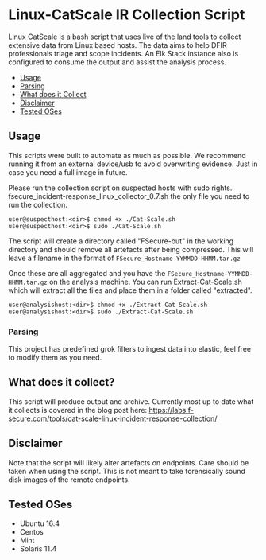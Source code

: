 # Linux-CatScale IR Collection Script 

Linux CatScale is a bash script that uses live of the land tools to collect extensive data from Linux based hosts. The data aims to help DFIR professionals triage and scope incidents. An Elk Stack instance also is configured to consume the output and assist the analysis process. 

- [Usage](#usage)
- [Parsing](#parsing)
- [What does it Collect](#what-does-it-collect)
- [Disclaimer](#disclaimer)
- [Tested OSes](#tested-oses)


## Usage

This scripts were built to automate as much as possible. We recommend running it from an external device/usb to avoid overwriting evidence. Just in case you need a full image in future. 

Please run the collection script on suspected hosts with sudo rights. fsecure_incident-response_linux_collector_0.7.sh the only file you need to run the collection. 

```
user@suspecthost:<dir>$ chmod +x ./Cat-Scale.sh
user@suspecthost:<dir>$ sudo ./Cat-Scale.sh 
```

The script will create a directory called "FSecure-out" in the working directory and should remove all artefacts after being compressed. This will leave a filename in the format of `FSecure_Hostname-YYMMDD-HHMM.tar.gz` 

Once these are all aggregated and you have the `FSecure_Hostname-YYMMDD-HHMM.tar.gz` on the analysis machine. You can run Extract-Cat-Scale.sh which will extract all the files and place them in a folder called "extracted".

```
user@analysishost:<dir>$ chmod +x ./Extract-Cat-Scale.sh
user@analysishost:<dir>$ sudo ./Extract-Cat-Scale.sh
```

### Parsing

This project has predefined grok filters to ingest data into elastic, feel free to modify them as you need. 


## What does it collect?

This script will produce output and archive. Currently most up to date what it collects is covered in the blog post here: https://labs.f-secure.com/tools/cat-scale-linux-incident-response-collection/

## Disclaimer

Note that the script will likely alter artefacts on endpoints. Care should be taken when using the script. This is not meant to take forensically sound disk images of the remote endpoints.


## Tested OSes

- Ubuntu 16.4
- Centos
- Mint
- Solaris 11.4
